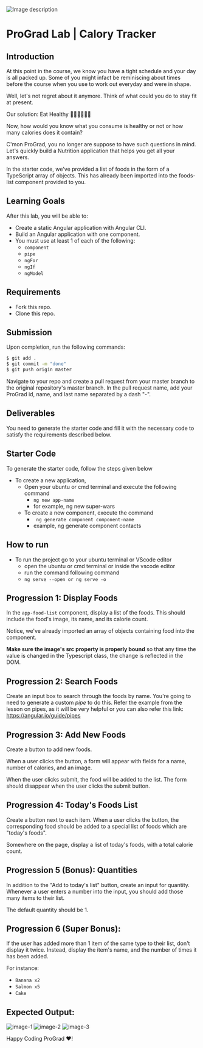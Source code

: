 ![Image description](https://i1.faceprep.in/ProGrad/face-logo-resized.png)

# ProGrad Lab | Calory Tracker

## Introduction

At this point in the course, we know you have a tight schedule and your day is all packed up. Some of you might infact be reminiscing about times before the course when you use to work out everyday and were in shape. 

Well, let's not regret about it anymore. Think of what could you do to stay fit at present.

Our solution: Eat Healthy 🍉🍈🍇🍅🍓🍒

Now, how would you know what you consume is healthy or not or how many calories does it contain?

C'mon ProGrad, you no longer are suppose to have such questions in mind. Let's quickly build a Nutrition application that helps you get all your answers.

In the starter code, we've provided a list of foods in the form of a TypeScript array of objects. This has already been imported into the foods-list component provided to you.

## Learning Goals

After this lab, you will be able to:

- Create a static Angular application with Angular CLI.
- Build an Angular application with one component.
- You must use at least 1 of each of the following:
  - `component`
  - `pipe`
  - `ngFor`
  - `ngIf`
  - `ngModel`

## Requirements

- Fork this repo.
- Clone this repo.

## Submission

Upon completion, run the following commands:

```bash
$ git add .
$ git commit -m "done"
$ git push origin master
```

Navigate to your repo and create a pull request from your master branch to the original repository's master branch. In the pull request name, add your ProGrad id, name, and last name separated by a dash "-".

## Deliverables

You need to generate the starter code and fill it with the necessary code to satisfy the requirements described below.

## Starter Code

To generate the starter code, follow the steps given below

- To create a new application,
    - Open your ubuntu or cmd terminal and execute the following command
      - ```ng new app-name```
      - for example, ng new super-wars
    - To create a new component, execute the command 
      - ``` ng generate component component-name```
      - example, ng generate component contacts
      
## How to run

- To run the project go to your ubuntu terminal or VScode editor
    - open the ubuntu or cmd terminal or inside the vscode editor
    - run the command following command
    - ```ng serve --open or ng serve -o```
    

## Progression 1: Display Foods

In the `app-food-list` component, display a list of the foods. This should include the food's image, its name, and its calorie count.

Notice, we've already imported an array of objects containing food into the component.

**Make sure the image's src property is properly bound** so that any time the value is changed in the Typescript class, the change is reflected in the DOM.  

## Progression 2: Search Foods

Create an input box to search through the foods by name. You're going to need to generate a custom *pipe* to do this. Refer the example from the lesson on pipes, as it will be very helpful or you can also refer this link: https://angular.io/guide/pipes

## Progression 3: Add New Foods

Create a button to add new foods.

When a user clicks the button, a form will appear with fields for a name, number of calories, and an image.

When the user clicks submit, the food will be added to the list. The form should disappear when the user clicks the submit button.  

## Progression 4: Today's Foods List

Create a button next to each item. When a user clicks the button, the corresponding food should be added to a special list of foods which are "today's foods".

Somewhere on the page, display a list of today's foods, with a total calorie count.

## Progression 5 (Bonus): Quantities

In addition to the "Add to today's list" button, create an input for quantity. Whenever a user enters a number into the input, you should add those many items to their list.

The default quantity should be 1.

## Progression 6 (Super Bonus):

If the user has added more than 1 item of the same type to their list, don't display it twice. Instead, display the item's name, and the number of times it has been added.

For instance:

- `Banana x2`
- `Salmon x5`
- `Cake`

## Expected Output:
![image-1](https://i1.faceprep.in/ProGrad/ts-calory-tracker1.png)
![image-2](https://i1.faceprep.in/ProGrad/ts-calory-tracker2.png)
![image-3](https://i1.faceprep.in/ProGrad/ts-calory-tracker3.png)

Happy Coding ProGrad ❤️!
